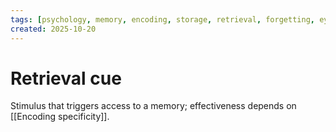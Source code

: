 ```yaml
---
tags: [psychology, memory, encoding, storage, retrieval, forgetting, eyewitness, amnesia, alzheimers, cte]
created: 2025-10-20
---
```

# Retrieval cue

Stimulus that triggers access to a memory; effectiveness depends on [[Encoding specificity]].
